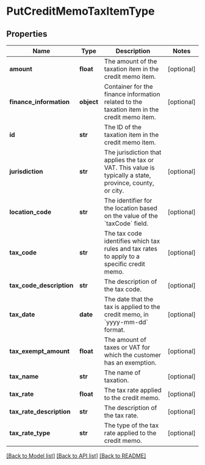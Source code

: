 # PutCreditMemoTaxItemType

## Properties
Name | Type | Description | Notes
------------ | ------------- | ------------- | -------------
**amount** | **float** | The amount of the taxation item in the credit memo item.  | [optional] 
**finance_information** | **object** | Container for the finance information related to the taxation item in the credit memo item.  | [optional] 
**id** | **str** | The ID of the taxation item in the credit memo item.  | 
**jurisdiction** | **str** | The jurisdiction that applies the tax or VAT. This value is typically a state, province, county, or city.  | [optional] 
**location_code** | **str** | The identifier for the location based on the value of the &#x60;taxCode&#x60; field.  | [optional] 
**tax_code** | **str** | The tax code identifies which tax rules and tax rates to apply to a specific credit memo.  | [optional] 
**tax_code_description** | **str** | The description of the tax code.  | [optional] 
**tax_date** | **date** | The date that the tax is applied to the credit memo, in &#x60;yyyy-mm-dd&#x60; format.  | [optional] 
**tax_exempt_amount** | **float** | The amount of taxes or VAT for which the customer has an exemption.  | [optional] 
**tax_name** | **str** | The name of taxation.  | [optional] 
**tax_rate** | **float** | The tax rate applied to the credit memo.  | [optional] 
**tax_rate_description** | **str** | The description of the tax rate.   | [optional] 
**tax_rate_type** | **str** | The type of the tax rate applied to the credit memo.  | [optional] 

[[Back to Model list]](../README.md#documentation-for-models) [[Back to API list]](../README.md#documentation-for-api-endpoints) [[Back to README]](../README.md)

